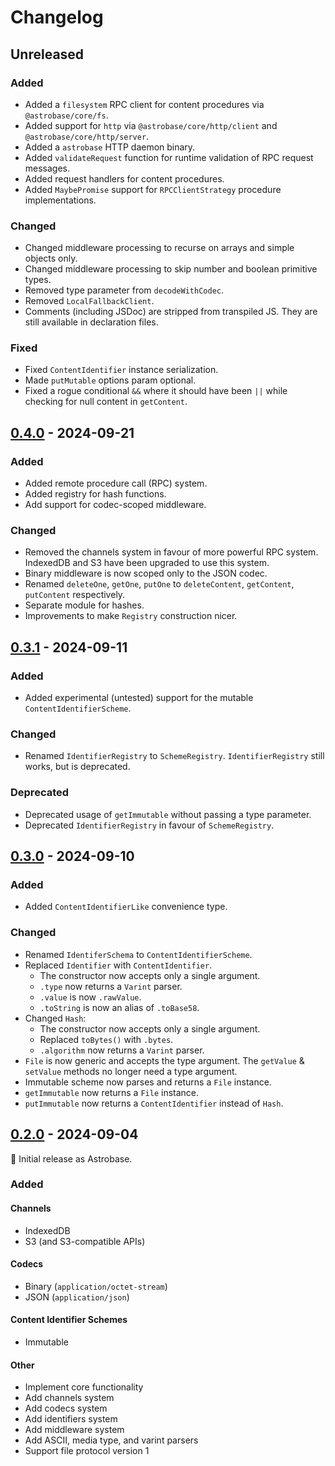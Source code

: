 # Changelog

## Unreleased

### Added

- Added a `filesystem` RPC client for content procedures via `@astrobase/core/fs`.
- Added support for `http` via `@astrobase/core/http/client` and `@astrobase/core/http/server`.
- Added a `astrobase` HTTP daemon binary.
- Added `validateRequest` function for runtime validation of RPC request messages.
- Added request handlers for content procedures.
- Added `MaybePromise` support for `RPCClientStrategy` procedure implementations.

### Changed

- Changed middleware processing to recurse on arrays and simple objects only.
- Changed middleware processing to skip number and boolean primitive types.
- Removed type parameter from `decodeWithCodec`.
- Removed `LocalFallbackClient`.
- Comments (including JSDoc) are stripped from transpiled JS. They are still available in declaration files.

### Fixed

- Fixed `ContentIdentifier` instance serialization.
- Made `putMutable` options param optional.
- Fixed a rogue conditional `&&` where it should have been `||` while checking for null content in `getContent`.

## [0.4.0](https://github.com/AstrobaseTech/Astrobase/releases/tag/v0.4.0) - 2024-09-21

### Added

- Added remote procedure call (RPC) system.
- Added registry for hash functions.
- Add support for codec-scoped middleware.

### Changed

- Removed the channels system in favour of more powerful RPC system. IndexedDB and S3 have been upgraded to use this system.
- Binary middleware is now scoped only to the JSON codec.
- Renamed `deleteOne`, `getOne`, `putOne` to `deleteContent`, `getContent`, `putContent` respectively.
- Separate module for hashes.
- Improvements to make `Registry` construction nicer.

## [0.3.1](https://github.com/AstrobaseTech/Astrobase/releases/tag/v0.3.1) - 2024-09-11

### Added

- Added experimental (untested) support for the mutable `ContentIdentifierScheme`.

### Changed

- Renamed `IdentifierRegistry` to `SchemeRegistry`. `IdentifierRegistry` still works, but is deprecated.

### Deprecated

- Deprecated usage of `getImmutable` without passing a type parameter.
- Deprecated `IdentifierRegistry` in favour of `SchemeRegistry`.

## [0.3.0](https://github.com/AstrobaseTech/Astrobase/releases/tag/v0.3.0) - 2024-09-10

### Added

- Added `ContentIdentifierLike` convenience type.

### Changed

- Renamed `IdentiferSchema` to `ContentIdentifierScheme`.
- Replaced `Identifier` with `ContentIdentifier`.
  - The constructor now accepts only a single argument.
  - `.type` now returns a `Varint` parser.
  - `.value` is now `.rawValue`.
  - `.toString` is now an alias of `.toBase58`.
- Changed `Hash`:
  - The constructor now accepts only a single argument.
  - Replaced `toBytes()` with `.bytes`.
  - `.algorithm` now returns a `Varint` parser.
- `File` is now generic and accepts the type argument. The `getValue` & `setValue` methods no longer need a type argument.
- Immutable scheme now parses and returns a `File` instance.
- `getImmutable` now returns a `File` instance.
- `putImmutable` now returns a `ContentIdentifier` instead of `Hash`.

## [0.2.0](https://github.com/AstrobaseTech/Astrobase/releases/tag/v0.2.0) - 2024-09-04

:seedling: Initial release as Astrobase.

### Added

#### Channels

- IndexedDB
- S3 (and S3-compatible APIs)

#### Codecs

- Binary (`application/octet-stream`)
- JSON (`application/json`)

#### Content Identifier Schemes

- Immutable

#### Other

- Implement core functionality
- Add channels system
- Add codecs system
- Add identifiers system
- Add middleware system
- Add ASCII, media type, and varint parsers
- Support file protocol version 1
